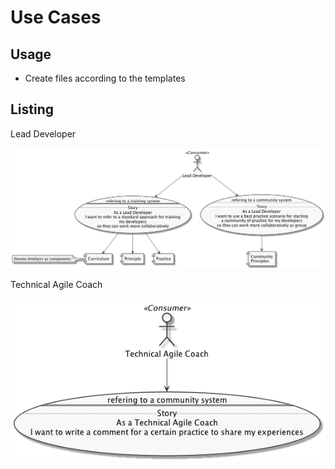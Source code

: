 # Use Cases

## Usage

- Create files according to the templates

## Listing

Lead Developer

![Lead Developer](./uc_lead_developer.png "Lead Dev")

Technical Agile Coach

![Technical Agile Coach](./uc_technical_agile_coach.png "Technical Agile Coach")
